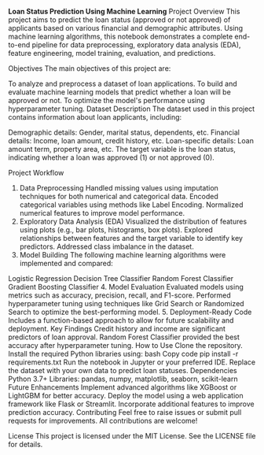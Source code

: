 **Loan Status Prediction Using Machine Learning**
Project Overview
This project aims to predict the loan status (approved or not approved) of applicants based on various financial and demographic attributes. Using machine learning algorithms, this notebook demonstrates a complete end-to-end pipeline for data preprocessing, exploratory data analysis (EDA), feature engineering, model training, evaluation, and predictions.

Objectives
The main objectives of this project are:

To analyze and preprocess a dataset of loan applications.
To build and evaluate machine learning models that predict whether a loan will be approved or not.
To optimize the model's performance using hyperparameter tuning.
Dataset Description
The dataset used in this project contains information about loan applicants, including:

Demographic details: Gender, marital status, dependents, etc.
Financial details: Income, loan amount, credit history, etc.
Loan-specific details: Loan amount term, property area, etc.
The target variable is the loan status, indicating whether a loan was approved (1) or not approved (0).

Project Workflow
1. Data Preprocessing
Handled missing values using imputation techniques for both numerical and categorical data.
Encoded categorical variables using methods like Label Encoding.
Normalized numerical features to improve model performance.
2. Exploratory Data Analysis (EDA)
Visualized the distribution of features using plots (e.g., bar plots, histograms, box plots).
Explored relationships between features and the target variable to identify key predictors.
Addressed class imbalance in the dataset.
3. Model Building
The following machine learning algorithms were implemented and compared:

Logistic Regression
Decision Tree Classifier
Random Forest Classifier
Gradient Boosting Classifier
4. Model Evaluation
Evaluated models using metrics such as accuracy, precision, recall, and F1-score.
Performed hyperparameter tuning using techniques like Grid Search or Randomized Search to optimize the best-performing model.
5. Deployment-Ready Code
Includes a function-based approach to allow for future scalability and deployment.
Key Findings
Credit history and income are significant predictors of loan approval.
Random Forest Classifier provided the best accuracy after hyperparameter tuning.
How to Use
Clone the repository.
Install the required Python libraries using:
bash
Copy code
pip install -r requirements.txt
Run the notebook in Jupyter or your preferred IDE.
Replace the dataset with your own data to predict loan statuses.
Dependencies
Python 3.7+
Libraries: pandas, numpy, matplotlib, seaborn, scikit-learn
Future Enhancements
Implement advanced algorithms like XGBoost or LightGBM for better accuracy.
Deploy the model using a web application framework like Flask or Streamlit.
Incorporate additional features to improve prediction accuracy.
Contributing
Feel free to raise issues or submit pull requests for improvements. All contributions are welcome!

License
This project is licensed under the MIT License. See the LICENSE file for details.

